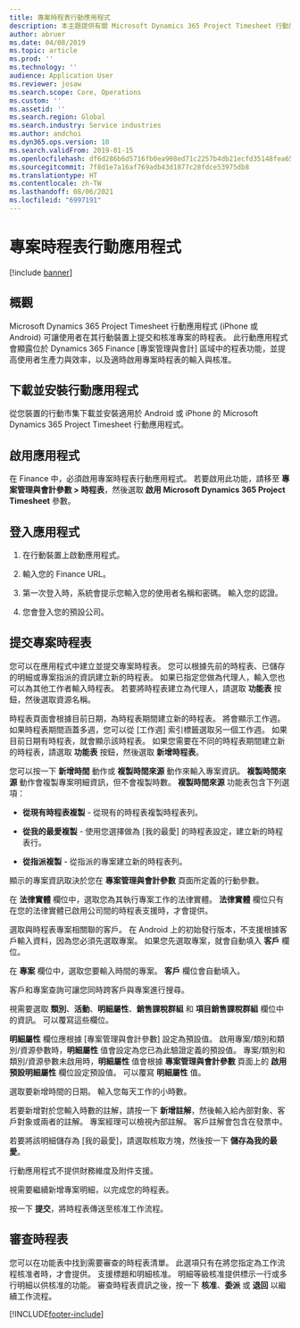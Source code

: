 ```yaml
---
title: 專案時程表行動應用程式
description: 本主題提供有關 Microsoft Dynamics 365 Project Timesheet 行動應用程式的資訊。 專案時程表行動應用程式可讓使用者在其行動裝置上提交和核准專案的時程表。
author: abruer
ms.date: 04/08/2019
ms.topic: article
ms.prod: ''
ms.technology: ''
audience: Application User
ms.reviewer: josaw
ms.search.scope: Core, Operations
ms.custom: ''
ms.assetid: ''
ms.search.region: Global
ms.search.industry: Service industries
ms.author: andchoi
ms.dyn365.ops.version: 10
ms.search.validFrom: 2019-01-15
ms.openlocfilehash: df6d286b6d5716fb0ea908ed71c2257b4db21ecfd35148fea65dfd96e058ac9a
ms.sourcegitcommit: 7f8d1e7a16af769adb43d1877c28fdce53975db8
ms.translationtype: HT
ms.contentlocale: zh-TW
ms.lasthandoff: 08/06/2021
ms.locfileid: "6997191"
---
```

# <a name="project-timesheet-mobile-application"></a>專案時程表行動應用程式

[!include [banner](../includes/banner.md)]

## <a name="overview"></a>概觀

Microsoft Dynamics 365 Project Timesheet 行動應用程式 (iPhone 或 Android) 可讓使用者在其行動裝置上提交和核准專案的時程表。 此行動應用程式會顯露位於 Dynamics 365 Finance [專案管理與會計] 區域中的程表功能，並提高使用者生產力與效率，以及適時啟用專案時程表的輸入與核准。

## <a name="download-and-install-the-mobile-app"></a>下載並安裝行動應用程式

從您裝置的行動市集下載並安裝適用於 Android 或 iPhone 的 Microsoft Dynamics 365 Project Timesheet 行動應用程式。

## <a name="enable-the-app"></a>啟用應用程式 

在 Finance 中，必須啟用專案時程表行動應用程式。 若要啟用此功能，請移至 **專案管理與會計參數 \> 時程表**，然後選取 **啟用 Microsoft Dynamics 365 Project Timesheet** 參數。

## <a name="sign-in-to-the-app"></a>登入應用程式

1.  在行動裝置上啟動應用程式。

2.  輸入您的 Finance URL。

3.  第一次登入時，系統會提示您輸入您的使用者名稱和密碼。 輸入您的認證。

4.  您會登入您的預設公司。

## <a name="submit-a-project-timesheet"></a>提交專案時程表

您可以在應用程式中建立並提交專案時程表。 您可以根據先前的時程表、已儲存的明細或專案指派的資訊建立新的時程表。 如果已指定您做為代理人，輸入您也可以為其他工作者輸入時程表。 若要將時程表建立為代理人，請選取 **功能表** 按鈕，然後選取資源名稱。

時程表頁面會根據目前日期，為時程表期間建立新的時程表。 將會顯示工作週。 如果時程表期間涵蓋多週，您可以從 [工作週] 索引標籤選取另一個工作週。
如果目前日期有時程表，就會顯示該時程表。 如果您需要在不同的時程表期間建立新的時程表，請選取 **功能表** 按鈕，然後選取 **新增時程表**。

您可以按一下 **新增時間** 動作或 **複製時間來源** 動作來輸入專案資訊。 **複製時間來源** 動作會複製專案明細資訊，但不會複製時數。 **複製時間來源** 功能表包含下列選項：

- **從現有時程表複製** - 從現有的時程表複製時程表列。

- **從我的最愛複製** - 使用您選擇做為 [我的最愛] 的時程表設定，建立新的時程表行。

- **從指派複製** - 從指派的專案建立新的時程表列。

顯示的專案資訊取決於您在 **專案管理與會計參數** 頁面所定義的行動參數。

在 **法律實體** 欄位中，選取您為其執行專案工作的法律實體。 **法律實體** 欄位只有在您的法律實體已啟用公司間的時程表支援時，才會提供。

選取與時程表專案相關聯的客戶。 在 Android 上的初始發行版本，不支援根據客戶輸入資料，因為您必須先選取專案。 如果您先選取專案，就會自動填入 **客戶** 欄位。

在 **專案** 欄位中，選取您要輸入時間的專案。 **客戶** 欄位會自動填入。

客戶和專案查詢可讓您同時跨客戶與專案進行搜尋。

視需要選取 **類別**、**活動**、**明細屬性**、**銷售課稅群組** 和 **項目銷售課稅群組** 欄位中的資訊。 可以覆寫這些欄位。

**明細屬性** 欄位應根據 [專案管理與會計參數] 設定為預設值。 啟用專案/類別和類別/資源參數時，**明細屬性** 值會設定為您已為此驗證定義的預設值。 專案/類別和類別/資源參數未啟用時，**明細屬性** 值會根據 **專案管理與會計參數** 頁面上的 **啟用預設明細屬性** 欄位設定預設值。 可以覆寫 **明細屬性** 值。

選取要新增時間的日期。 輸入您每天工作的小時數。

若要新增對於您輸入時數的註解，請按一下 **新增註解**，然後輸入給內部對象、客戶對象或兩者的註解。
專案經理可以檢視內部註解。 客戶註解會包含在發票中。

若要將該明細儲存為 [我的最愛]，請選取核取方塊，然後按一下 **儲存為我的最愛**。

行動應用程式不提供財務維度及附件支援。

視需要繼續新增專案明細，以完成您的時程表。

按一下 **提交**，將時程表傳送至核准工作流程。

## <a name="review-timesheets"></a>審查時程表

您可以在功能表中找到需要審查的時程表清單。 此選項只有在將您指定為工作流程核准者時，才會提供。 支援標題和明細核准。 明細等級核准提供標示一行或多行明細以供核准的功能。 審查時程表資訊之後，按一下 **核准**、**委派** 或 **退回** 以繼續工作流程。


[!INCLUDE[footer-include](../includes/footer-banner.md)]